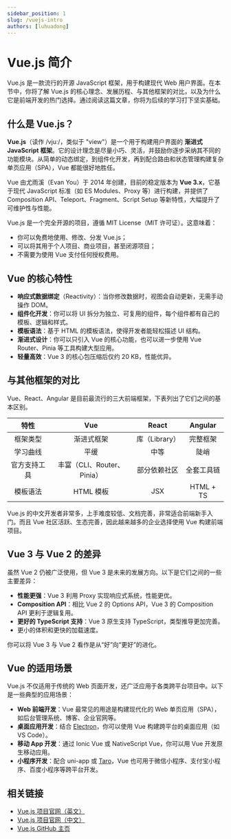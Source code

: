 ```yaml
---
sidebar_position: 1
slug: /vuejs-intro
authors: [luhuadong]
---
```


# Vue.js 简介

Vue.js 是一款流行的开源 JavaScript 框架，用于构建现代 Web 用户界面。在本节中，你将了解 Vue.js 的核心理念、发展历程、与其他框架的对比，以及为什么它是前端开发的热门选择。通过阅读这篇文章，你将为后续的学习打下坚实基础。



## 什么是 Vue.js？

**Vue.js**（读作 /vjuː/，类似于 "view"）是一个用于构建用户界面的 **渐进式 JavaScript 框架**。它的设计理念是尽量小巧、灵活，并鼓励你逐步采纳其不同的功能模块。从简单的动态绑定，到组件化开发，再到配合路由和状态管理构建复杂单页应用（SPA），Vue 都能很好地胜任。

Vue 由尤雨溪（Evan You）于 2014 年创建，目前的稳定版本为 **Vue 3.x**，它基于现代 JavaScript 标准（如 ES Modules、Proxy 等）进行构建，并提供了 Composition API、Teleport、Fragment、Script Setup 等新特性，大幅提升了可维护性与性能。

Vue.js 是一个完全开源的项目，遵循 MIT License（MIT 许可证）。这意味着：

- 你可以免费地使用、修改、分发 Vue.js；
- 可以将其用于个人项目、商业项目，甚至闭源项目；
- 不需要为使用 Vue 支付任何授权费用。



## Vue 的核心特性

- **响应式数据绑定**（Reactivity）：当你修改数据时，视图会自动更新，无需手动操作 DOM。
- **组件化开发**：你可以将 UI 拆分为独立、可复用的组件，每个组件都有自己的模板、逻辑和样式。
- **模板语法**：基于 HTML 的模板语法，使得开发者能轻松描述 UI 结构。
- **渐进式设计**：你可以只引入 Vue 的核心功能，也可以进一步使用 Vue Router、Pinia 等工具构建大型应用。
- **轻量高效**：Vue 3 的核心包压缩后仅约 20 KB，性能优异。



## 与其他框架的对比

Vue、React、Angular 是目前最流行的三大前端框架，下表列出了它们之间的基本区别。

|     特性     |            Vue             |     React     |  Angular   |
| :----------: | :------------------------: | :-----------: | :--------: |
|   框架类型   |         渐进式框架         | 库（Library） |  完整框架  |
|   学习曲线   |            平缓            |     中等      |    陡峭    |
| 官方支持工具 | 丰富（CLI、Router、Pinia） | 部分依赖社区  | 全套工具链 |
|   模板语法   |         HTML 模板          |      JSX      | HTML + TS  |

Vue.js 的中文开发者非常多，上手难度较低、文档完善，非常适合前端新手入门。而且 Vue 社区活跃、生态完善，因此越来越多的企业选择使用 Vue 构建前端项目。



## Vue 3 与 Vue 2 的差异

虽然 Vue 2 仍被广泛使用，但 Vue 3 是未来的发展方向。以下是它们之间的一些主要差异：

- **性能更强**：Vue 3 利用 Proxy 实现响应式系统，性能更优。
- **Composition API**：相比 Vue 2 的 Options API，Vue 3 的 Composition API 更利于逻辑复用。
- **更好的 TypeScript 支持**：Vue 3 原生支持 TypeScript，类型推导更加完善。
- 更小的体积和更快的加载速度。

你可以将 Vue 3 与 Vue 2 看作是从“好”向“更好”的进化。



## Vue 的适用场景

Vue.js 不仅适用于传统的 Web 页面开发，还广泛应用于各类跨平台项目中。以下是一些典型的应用场景：

- **Web 前端开发**：Vue 最常见的用途是构建现代化的 Web 单页应用（SPA），如后台管理系统、博客、企业官网等。
- **桌面应用开发**：结合 [Electron](/electron/)，你可以使用 Vue 构建跨平台的桌面应用（如 VS Code）。
- **移动 App 开发**：通过 Ionic Vue 或 NativeScript Vue，你可以用 Vue 开发原生移动应用。
- **小程序开发**：配合 uni-app 或 [Taro](/taro/)，Vue 也可用于微信小程序、支付宝小程序、百度小程序等跨平台开发。



## 相关链接

- [Vue.js 项目官网（英文）](https://vuejs.org)
- [Vue.js 项目官网（中文）](https://cn.vuejs.org)
- [Vue.js GitHub 主页](https://github.com/vuejs/)

